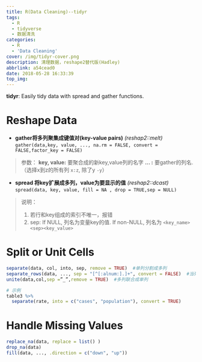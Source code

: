 ```yaml
---
title: R(Data Cleaning)--tidyr
tags:
  - R
  - tidyverse
  - 数据清洗
categories:
  - R
  - 'Data Cleaning'
cover: /img/tidyr-cover.png
description: 清理数据，reshape2替代版(Hadley)
abbrlink: a54cead0
date: 2018-05-28 16:33:39
top_img:
---
```


**tidyr**: Easily tidy data with spread and gather functions.

<!-- more -->

# Reshape Data

- **gather将多列聚集成键值对(key-value pairs)** *(reshap2::melt)*
`gather(data,key, value, ..., na.rm = FALSE, convert = FALSE,factor_key = FALSE)`
 > 参数：
 > **key, value:** 要聚合成的新key,value列的名字
 >  **... :**  要gather的列名. （选择x到z的所有列 `x:z`, 除了y  `-y`）

- **spread 将key扩展成多列，value为要显示的值**  *(reshap2::dcast)*
`spread(data, key, value, fill = NA , drop = TRUE,sep = NULL)`
 > 说明：
 > 1. 若行和key组成的索引不唯一，报错
 > 2. sep: If NULL, 列名为变量key的值. If non-NULL, 列名为 `<key_name><sep><key_value>`

# Split or Unit Cells

```r
separate(data, col, into, sep, remove = TRUE)  #单列分割成多列
separate_rows(data, ..., sep = "[^[:alnum:].]+", convert = FALSE)  #当列分裂成多行
unite(data,col,sep =”_”,remove = TRUE)  #多列联合成单列

# 示例
table3 %>% 
  separate(rate, into = c("cases", "population"), convert = TRUE)
```

# Handle Missing Values

```r
replace_na(data, replace = list() )
drop_na(data)
fill(data, ..., .direction = c("down", "up")) 
```



